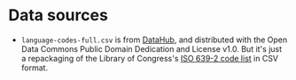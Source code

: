 # Data sources

- `language-codes-full.csv` is from [DataHub](https://datahub.io/core/language-codes), and distributed with the Open Data Commons Public Domain Dedication and License v1.0. But it's just a repackaging of the Library of Congress's [ISO 639-2 code list](https://www.loc.gov/standards/iso639-2/php/code_list.php) in CSV format.
